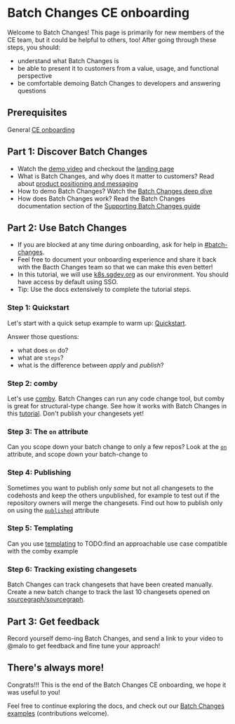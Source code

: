 # Batch Changes CE onboarding

Welcome to Batch Changes! This page is primarily for new members of the CE team, but it could be helpful to others, too! After going through these steps, you should:

- understand what Batch Changes is
- be able to present it to customers from a value, usage, and functional perspective
- be comfortable demoing Batch Changes to developers and answering questions

## Prerequisites
General [CE onboarding](../../ce/onboarding.md)

## Part 1: Discover Batch Changes
- Watch the [demo video](https://www.youtube.com/watch?v=eOmiyXIWTCw) and checkout the [landing page](https://about.sourcegraph.com/batch-changes/)
- What is Batch Changes, and why does it matter to customers? Read about [product positioning and messaging](../../marketing/batch_changes_positioning.md)
- How to demo Batch Changes? Watch the [Batch Changes deep dive](https://docs.google.com/presentation/d/1CN3KQf1Hfdb4RO6FgBgKuiHK4ERcOAHPgVnOcBu-MPU/edit#slide=id.ga366db8d9b_0_116)
- How does Batch Changes work? Read the Batch Changes documentation section of the [Supporting Batch Changes guide](./supporting-batch-changes#batch-changes-documentation.md)


## Part 2: Use Batch Changes

- If you are blocked at any time during onboarding, ask for help in [#batch-changes](https://sourcegraph.slack.com/archives/CMMTWQQ49).
- Feel free to document your onboarding experience and share it back with the Bacth Changes team so that we can make this even better!
- In this tutorial, we will use [k8s.sgdev.org](https://k8s.sgdev.org) as our environment. You should have access by default using SSO.
- Tip: Use the docs extensively to complete the tutorial steps.

### Step 1: Quickstart
Let's start with a quick setup example to warm up: [Quickstart](https://docs.sourcegraph.com/batch_changes/quickstart).

Answer those questions:
- what does `on` do?
- what are `steps`?
- what is the difference between *apply* and *publish*?

### Step 2: comby
Let's use [comby](https://comby.dev/). Batch Changes can run any code change tool, but comby is great for structural-type change. See how it works with Batch Changes in this [tutorial](https://docs.sourcegraph.com/batch_changes/tutorials/refactor_go_comby). Don't publish your changesets yet!

### Step 3: The `on` attribute
Can you scope down your batch change to only a few repos? Look at the [`on`](https://docs.sourcegraph.com/batch_changes/references/batch_spec_yaml_reference#on) attribute, and scope down your batch-change to <repo1> <repo2> <repo3>

### Step 4: Publishing
Sometimes you want to publish only _some_ but not all changesets to the codehosts and keep the others unpublished, for example to test out if the repository owners will merge the changesets. Find out how to publish only on <repo> using the [`published`](https://docs.sourcegraph.com/batch_changes/references/batch_spec_yaml_reference#changesettemplate-published) attribute

### Step 5: Templating
Can you use [templating](https://docs.sourcegraph.com/batch_changes/references/batch_spec_templating) to TODO:find an approachable use case compatible with the comby example

### Step 6: Tracking existing changesets
Batch Changes can track changesets that have been created manually. Create a new batch change to track the last 10 changesets opened on [sourcegraph/sourcegraph](https://github.com/sourcegraph/sourcegraph).

## Part 3: Get feedback
Record yourself demo-ing Batch Changes, and send a link to your video to @malo to get feedback and fine tune your approach!

## There's always more!
Congrats!!! This is the end of the Batch Changes CE onboarding, we hope it was useful to you!

Feel free to continue exploring the docs, and check out our [Batch Changes examples](https://github.com/sourcegraph/batch-change-examples) (contributions welcome).
